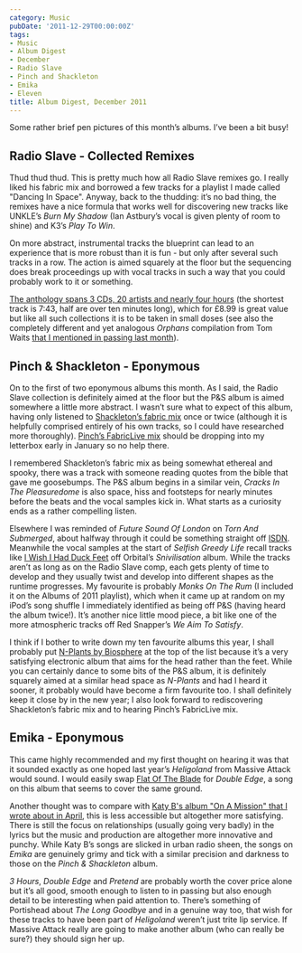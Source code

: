 ```yaml
---
category: Music
pubDate: '2011-12-29T00:00:00Z'
tags:
- Music
- Album Digest
- December
- Radio Slave
- Pinch and Shackleton
- Emika
- Eleven
title: Album Digest, December 2011
---
```

Some rather brief pen pictures of this month’s albums. I’ve been a bit busy!

## Radio Slave - Collected Remixes

Thud thud thud. This is pretty much how all Radio Slave remixes go. I really liked his fabric mix and borrowed a few tracks for a playlist I made called "Dancing In Space". Anyway, back to the thudding: it’s no bad thing, the remixes have a nice formula that works well for discovering new tracks like UNKLE’s _Burn My Shadow_ (Ian Astbury’s vocal is given plenty of room to shine) and K3’s _Play To Win_.

On more abstract, instrumental tracks the blueprint can lead to an experience that is more robust than it is fun - but only after several such tracks in a row. The action is aimed squarely at the floor but the sequencing does break proceedings up with vocal tracks in such a way that you could probably work to it or something.

[The anthology spans 3 CDs, 20 artists and nearly four hours](http://www.amazon.co.uk/Works-Remixes-2006-2010-Radio-Slave/dp/B005KOZLHS/) (the shortest track is 7:43, half are over ten minutes long), which for £8.99 is great value but like all such collections it is to be taken in small doses (see also the completely different and yet analogous _Orphans_ compilation from Tom Waits [that I mentioned in passing last month](album-digest-november-2011)).

## Pinch & Shackleton - Eponymous

On to the first of two eponymous albums this month. As I said, the Radio Slave collection is definitely aimed at the floor but the P&S album is aimed somewhere a little more abstract. I wasn’t sure what to expect of this album, having only listened to [Shackleton’s fabric mix](http://www.fabriclondon.com/store/catalog/product/view/id/210/s/fabric-55/categories/8/) once or twice (although it is helpfully comprised entirely of his own tracks, so I could have researched more thoroughly). [Pinch’s FabricLive mix](http://www.fabriclondon.com/store/catalog/product/view/id/374/s/fabriclive-61/categories/8/) should be dropping into my letterbox early in January so no help there.

I remembered Shackleton’s fabric mix as being somewhat ethereal and spooky, there was a track with someone reading quotes from the bible that gave me goosebumps. The P&S album begins in a similar vein, _Cracks In The Pleasuredome_ is also space, hiss and footsteps for nearly minutes before the beats and the vocal samples kick in. What starts as a curiosity ends as a rather compelling listen.

Elsewhere I was reminded of _Future Sound Of London_ on _Torn And Submerged_, about halfway through it could be something straight off [ISDN](http://www.discogs.com/FSOL-ISDN/release/6007). Meanwhile the vocal samples at the start of _Selfish Greedy Life_ recall tracks like [I Wish I Had Duck Feet](http://www.youtube.com/watch?v=ChdunFBYW3M) off Orbital’s _Snivilisation_ album. While the tracks aren’t as long as on the Radio Slave comp, each gets plenty of time to develop and they usually twist and develop into different shapes as the runtime progresses. My favourite is probably _Monks On The Rum_ (I included it on the Albums of 2011 playlist), which when it came up at random on my iPod’s song shuffle I immediately identified as being off P&S (having heard the album twice!). It’s another nice little mood piece, a bit like one of the more atmospheric tracks off Red Snapper’s _We Aim To Satisfy_.

I think if I bother to write down my ten favourite albums this year, I shall probably put [N-Plants by Biosphere](album-digest-august-2011) at the top of the list because it’s a very satisfying electronic album that aims for the head rather than the feet. While you can certainly dance to some bits of the P&S album, it is definitely squarely aimed at a similar head space as _N-Plants_ and had I heard it sooner, it probably would have become a firm favourite too. I shall definitely keep it close by in the new year; I also look forward to rediscovering Shackleton’s fabric mix and to hearing Pinch’s FabricLive mix.

## Emika - Eponymous

This came highly recommended and my first thought on hearing it was that it sounded exactly as one hoped last year’s _Heligoland_ from Massive Attack would sound. I would easily swap [Flat Of The Blade](http://www.songmeanings.net/songs/view/3530822107858817923/) for _Double Edge_, a song on this album that seems to cover the same ground.

Another thought was to compare with [Katy B's album "On A Mission" that I wrote about in April](album-digest-april-2011), this is less accessible but altogether more satisfying. There is still the focus on relationships (usually going very badly) in the lyrics but the music and production are altogether more innovative and punchy. While Katy B’s songs are slicked in urban radio sheen, the songs on _Emika_ are genuinely grimy and tick with a similar precision and darkness to those on the _Pinch & Shackleton_ album.

_3 Hours_, _Double Edge_ and _Pretend_ are probably worth the cover price alone but it’s all good, smooth enough to listen to in passing but also enough detail to be interesting when paid attention to. There’s something of Portishead about _The Long Goodbye_ and in a genuine way too, that wish for these tracks to have been part of _Heligoland_ weren’t just trite lip service. If Massive Attack really are going to make another album (who can really be sure?) they should sign her up.